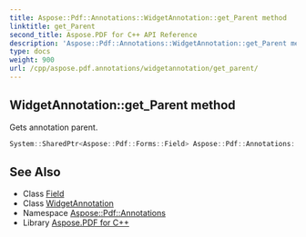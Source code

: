 ```yaml
---
title: Aspose::Pdf::Annotations::WidgetAnnotation::get_Parent method
linktitle: get_Parent
second_title: Aspose.PDF for C++ API Reference
description: 'Aspose::Pdf::Annotations::WidgetAnnotation::get_Parent method. Gets annotation parent in C++.'
type: docs
weight: 900
url: /cpp/aspose.pdf.annotations/widgetannotation/get_parent/
---
```

## WidgetAnnotation::get_Parent method


Gets annotation parent.

```cpp
System::SharedPtr<Aspose::Pdf::Forms::Field> Aspose::Pdf::Annotations::WidgetAnnotation::get_Parent()
```

## See Also

* Class [Field](../../../aspose.pdf.forms/field/)
* Class [WidgetAnnotation](../)
* Namespace [Aspose::Pdf::Annotations](../../)
* Library [Aspose.PDF for C++](../../../)
